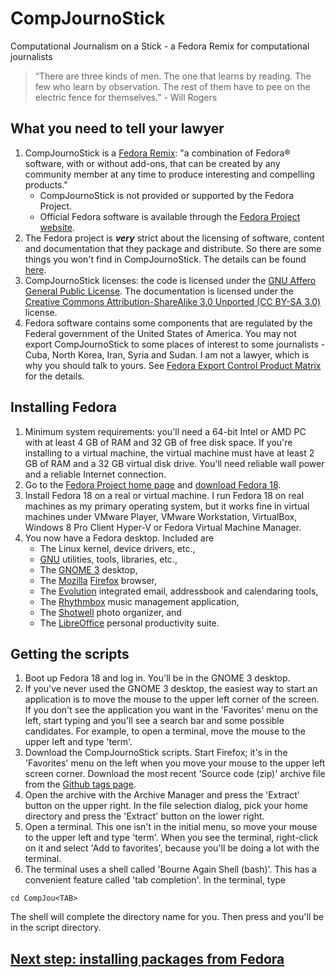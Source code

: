 # CompJournoStick

Computational Journalism on a Stick - a Fedora Remix for computational journalists

> “There are three kinds of men. The one that learns by reading. The few who learn by observation. The rest of them have to pee on the electric fence for themselves.” - Will Rogers
## What you need to tell your lawyer

1. CompJournoStick is a [Fedora Remix](http://fedoraproject.org/wiki/Remix): "a combination of Fedora® software, with or without add-ons, that can be created by any community member at any time to produce interesting and compelling products."
    * CompJournoStick is not provided or supported by the Fedora Project.
    * Official Fedora software is available through the [Fedora Project website](http://fedoraproject.org/).
2. The Fedora project is ***very*** strict about the licensing of software, content and documentation that they package and distribute. So there are some things you won't find in CompJournoStick. The details can be found [here](http://fedoraproject.org/wiki/Packaging:Guidelines#Legal).
3. CompJournoStick licenses: the code is licensed under the [GNU Affero General Public License](http://www.gnu.org/licenses/agpl-3.0.html). The documentation is licensed under the [Creative Commons Attribution-ShareAlike 3.0 Unported (CC BY-SA 3.0)](http://creativecommons.org/licenses/by-sa/3.0/) license.
4. Fedora software contains some components that are regulated by the Federal government of the United States of America. You may not export CompJournoStick to some places of interest to some journalists - Cuba, North Korea, Iran, Syria and Sudan. I am not a lawyer, which is why you should talk to yours. See [Fedora Export Control Product Matrix ](https://fedoraproject.org/wiki/Legal:Export?rd=Distribution/Download/ExportRegulations) for the details.

## Installing Fedora
1. Minimum system requirements: you'll need a 64-bit Intel or AMD PC with at least 4 GB of RAM and 32 GB of free disk space. If you're installing to a virtual machine, the virtual machine must have at least 2 GB of RAM and a 32 GB virtual disk drive. You'll need reliable wall power and a reliable Internet connection.
1. Go to the [Fedora Project home page](https://fedoraproject.org/) and [download Fedora 18](http://download.fedoraproject.org/pub/fedora/linux/releases/18/Live/x86_64/Fedora-18-x86_64-Live-Desktop.iso).
1. Install Fedora 18 on a real or virtual machine. I run Fedora 18 on real machines as my primary operating system, but it works fine in virtual machines under VMware Player, VMware Workstation, VirtualBox, Windows 8 Pro Client Hyper-V or Fedora Virtual Machine Manager.
1. You now have a Fedora desktop. Included are
    * The Linux kernel, device drivers, etc.,
    * [GNU](http://www.gnu.org/) utilities, tools, libraries, etc.,
    * The [GNOME 3](http://www.gnome.org/gnome-3/) desktop,
    * The [Mozilla](http://www.mozilla.org/en-US/) [Firefox](http://www.mozilla.org/en-US/firefox) browser,
    * The [Evolution](http://projects.gnome.org/evolution/) integrated email, addressbook and calendaring tools,
    * The [Rhythmbox](http://projects.gnome.org/rhythmbox/) music management application,
    * The [Shotwell](http://yorba.org/shotwell/) photo organizer, and
    * The [LibreOffice](http://www.libreoffice.org/) personal productivity suite.

## Getting the scripts
1. Boot up Fedora 18 and log in. You'll be in the GNOME 3 desktop.
1. If you've never used the GNOME 3 desktop, the easiest way to start an application is to move the mouse to the upper left corner of the screen. If you don't see the application you want in the 'Favorites' menu on the left, start typing and you'll see a search bar and some possible candidates. For example, to open a terminal, move the mouse to the upper left and type 'term'.
1. Download the CompJournoStick scripts. Start Firefox; it's in the 'Favorites' menu on the left when you move your mouse to the upper left screen corner. Download the most recent 'Source code (zip)' archive file from the [Github tags page](https://github.com/znmeb/CompJournoStick/tags). 
1. Open the archive with the Archive Manager and press the 'Extract' button on the upper right. In the file selection dialog, pick your home directory and press the 'Extract' button on the lower right.
1. Open a terminal. This one isn't in the initial menu, so move your mouse to the upper left and type 'term'. When you see the terminal, right-click on it and select 'Add to favorites', because you'll be doing a lot with the terminal.
1. The terminal uses a shell called 'Bourne Again Shell (bash)'. This has a convenient feature called 'tab completion'. In the terminal, type

```
cd CompJou<TAB>
```

The shell will complete the directory name for you. Then press <RETURN> and you'll be in the script directory.

## [Next step: installing packages from Fedora](https://github.com/znmeb/CompJournoStick/blob/master/FedoraWorkstationInstall/README.md)
